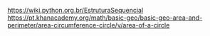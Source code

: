 https://wiki.python.org.br/EstruturaSequencial
https://pt.khanacademy.org/math/basic-geo/basic-geo-area-and-perimeter/area-circumference-circle/v/area-of-a-circle